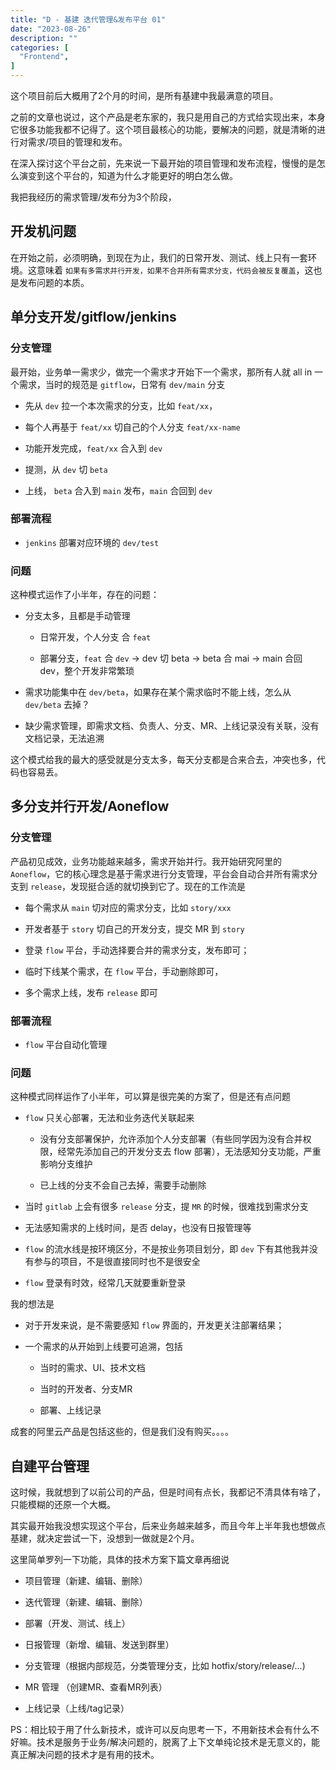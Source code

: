 ```yaml
---
title: "D - 基建 迭代管理&发布平台 01"
date: "2023-08-26"
description: ""
categories: [
  "Frontend",
]
---
```



这个项目前后大概用了2个月的时间，是所有基建中我最满意的项目。

<!--more-->

之前的文章也说过，这个产品是老东家的，我只是用自己的方式给实现出来，本身它很多功能我都不记得了。这个项目最核心的功能，要解决的问题，就是清晰的进行对需求/项目的管理和发布。

在深入探讨这个平台之前，先来说一下最开始的项目管理和发布流程，慢慢的是怎么演变到这个平台的，知道为什么才能更好的明白怎么做。


我把我经历的需求管理/发布分为3个阶段，


## 开发机问题

在开始之前，必须明确，到现在为止，我们的日常开发、测试、线上只有一套环境。这意味着 `如果有多需求并行开发，如果不合并所有需求分支，代码会被反复覆盖`，这也是发布问题的本质。


## 单分支开发/gitflow/jenkins

### 分支管理

最开始，业务单一需求少，做完一个需求才开始下一个需求，那所有人就 all in 一个需求，当时的规范是 `gitflow`，日常有 `dev/main` 分支

- 先从 `dev` 拉一个本次需求的分支，比如 `feat/xx`，

- 每个人再基于 `feat/xx` 切自己的个人分支 `feat/xx-name`

- 功能开发完成，`feat/xx` 合入到 `dev`

- 提测，从 `dev` 切 `beta`

- 上线， `beta` 合入到 `main` 发布，`main` 合回到 `dev`


### 部署流程

- `jenkins` 部署对应环境的 `dev/test`

### 问题

这种模式运作了小半年，存在的问题：

- 分支太多，且都是手动管理
  - 日常开发，个人分支 合 `feat`
  
  - 部署分支，`feat` 合 `dev` -> dev 切 beta -> beta 合 mai -> main 合回 dev，整个开发非常繁琐

- 需求功能集中在 `dev/beta`，如果存在某个需求临时不能上线，怎么从 `dev/beta` 去掉？

- 缺少需求管理，即需求文档、负责人、分支、MR、上线记录没有关联，没有文档记录，无法追溯


这个模式给我的最大的感受就是分支太多，每天分支都是合来合去，冲突也多，代码也容易丢。


## 多分支并行开发/Aoneflow

### 分支管理

产品初见成效，业务功能越来越多，需求开始并行。我开始研究阿里的 `Aoneflow`，它的核心理念是基于需求进行分支管理，平台会自动合并所有需求分支到 `release`，发现挺合适的就切换到它了。现在的工作流是


- 每个需求从 `main` 切对应的需求分支，比如 `story/xxx`

- 开发者基于 `story` 切自己的开发分支，提交 MR 到 `story`

- 登录 `flow` 平台，手动选择要合并的需求分支，发布即可；

- 临时下线某个需求，在 `flow` 平台，手动删除即可，

- 多个需求上线，发布 `release` 即可

### 部署流程

- `flow` 平台自动化管理


### 问题

这种模式同样运作了小半年，可以算是很完美的方案了，但是还有点问题

- `flow` 只关心部署，无法和业务迭代关联起来

  - 没有分支部署保护，允许添加个人分支部署（有些同学因为没有合并权限，经常先添加自己的开发分支去 flow 部署），无法感知分支功能，严重影响分支维护
  
  - 已上线的分支不会自己去掉，需要手动删除
  

- 当时 `gitlab` 上会有很多 `release` 分支，提 `MR` 的时候，很难找到需求分支

- 无法感知需求的上线时间，是否 delay，也没有日报管理等

- `flow` 的流水线是按环境区分，不是按业务项目划分，即 `dev` 下有其他我并没有参与的项目，不是很直接同时也不是很安全

- `flow` 登录有时效，经常几天就要重新登录


我的想法是

- 对于开发来说，是不需要感知 `flow` 界面的，开发更关注部署结果；

- 一个需求的从开始到上线要可追溯，包括
  
  - 当时的需求、UI、技术文档
  
  - 当时的开发者、分支MR
  
  - 部署、上线记录


成套的阿里云产品是包括这些的，但是我们没有购买。。。。


## 自建平台管理

这时候，我就想到了以前公司的产品，但是时间有点长，我都记不清具体有啥了，只能模糊的还原一个大概。

其实最开始我没想实现这个平台，后来业务越来越多，而且今年上半年我也想做点基建，就决定尝试一下，没想到一做就是2个月。

这里简单罗列一下功能，具体的技术方案下篇文章再细说

- 项目管理（新建、编辑、删除）

- 迭代管理（新建、编辑、删除）

- 部署（开发、测试、线上）

- 日报管理（新增、编辑、发送到群里）

- 分支管理（根据内部规范，分类管理分支，比如 hotfix/story/release/...)

- MR 管理 （创建MR、查看MR列表）

- 上线记录（上线/tag记录）


PS：相比较于用了什么新技术，或许可以反向思考一下，不用新技术会有什么不好嘛。技术是服务于业务/解决问题的，脱离了上下文单纯论技术是无意义的，能真正解决问题的技术才是有用的技术。